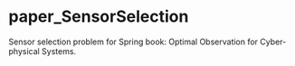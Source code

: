 # paper_SensorSelection
Sensor selection problem for Spring book: Optimal Observation for Cyber-physical Systems.

